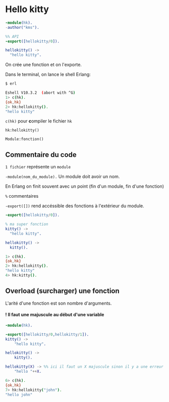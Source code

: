 # Hello kitty

```erlang
-module(hk).
-author("kms").

%% API
-export([hellokitty/0]).

hellokitty() ->
  "hello kitty".
```

On crée une fonction et on l'exporte.

Dans le terminal, on lance le shell Erlang:

```bash
$ erl

Eshell V10.3.2  (abort with ^G)
1> c(hk).
{ok,hk}
2> hk:hellokitty().
"hello kitty"
```

`c(hk)`  pour **c**ompiler le fichier `hk`

`hk:hellokitty()`

`Module:fonction()`

## Commentaire du code

`1 fichier` représente un `module`

`-module(nom_du_module).`  Un module doit avoir un nom.

En Erlang on finit souvent avec un point (fin d'un module, fin d'une fonction)

`%`  commentaires

`-export([])` rend accéssible des fonctions à l'extérieur du module.

```erlang
-export([hellokitty/0]).

% ma super fonction
kitty() ->
  "hello kitty".

hellokitty() ->
  kitty().
```

```bash
1> c(hk).
{ok,hk}
2> hk:hellokitty().
"hello kitty"
4> hk:kitty().

```

## Overload (surcharger) une fonction

L'arité d'une fonction est son nombre d'arguments.

#### ! Il faut une majuscule au début d'une variable

```erlang
-module(hk).

-export([hellokitty/0,hellokitty/1]).
kitty() ->
    "hello kitty".

hellokitty() ->
    kitty().

hellokitty(X) -> %% ici il faut un X majuscule sinon il y a une erreur ** exception error: no function clause matching 
    "hello "++X.
```

```bash
6> c(hk).
{ok,hk}
7> hk:hellokitty("john").
"hello john"
```

